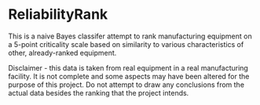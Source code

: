 # ReliabilityRank

This is a naive Bayes classifer attempt to rank manufacturing equipment on a 5-point criticality scale based on similarity to various characteristics of other, already-ranked equipment.

Disclaimer - this data is taken from real equipment in a real manufacturing facility.  It is not complete and some aspects may have been altered for the purpose of this project.  Do not attempt to draw any conclusions from the actual data besides the ranking that the project intends.
